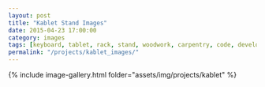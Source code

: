 ```yaml
---
layout: post
title: "Kablet Stand Images"
date: 2015-04-23 17:00:00
category: images
tags: [keyboard, tablet, rack, stand, woodwork, carpentry, code, development, SSH]
permalink: "/projects/kablet_images/"
---
```




 {% include image-gallery.html folder="assets/img/projects/kablet" %}

